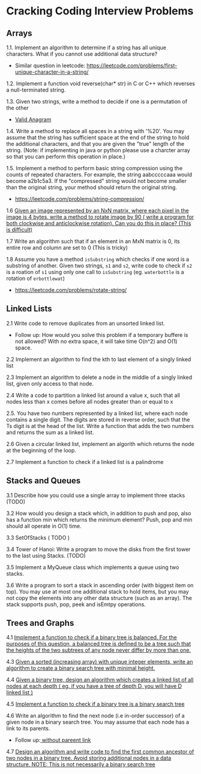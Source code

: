 # Cracking Coding Interview Problems

## Arrays

1.1. Implement an algorithm to determine if a string has all unique characters. What if you cannot use additional data structure?
  - Similar question in leetcode: https://leetcode.com/problems/first-unique-character-in-a-string/

1.2. Implement a function void reverse(char* str) in C or C++ which reverses a null-terminated string.

1.3. Given two strings, write a method to decide if one is a permutation of the other
  - [Valid Anagram](https://leetcode.com/problems/valid-anagram/)

1.4. Write a method to replace all spaces in a string with '%20'. You may assume that the string has sufficient space at the end of the string to hold the additional characters, and that you are given the "true" length of the string. (Note: if implementing in java or python please use a charcter array so that you can perform this operation in place.)

1.5. Implement a method to perform basic string compression using the counts of repeated characters. For example, the string aabcccccaaa would become a2b1c5a3. If the "compressed" string would not become smaller than the original string, your method should return the original string.
  - https://leetcode.com/problems/string-compression/

1.6 [Given an image represented by an NxN matrix, where each pixel in the image is 4 bytes, write a method to rotate image by 90 ( write a program for both clockwise and anticlockwise rotation). Can you do this in place? (This is difficult)](https://leetcode.com/problems/rotate-image/)

1.7 Write an algorithm such that if an element in an MxN matrix is 0, its entire row and column are set to 0 (This is tricky)

1.8 Assume you have a method `isSubstring` which checks if one word is a substring of another. Given two strings, `s1` and `s2`, write code to check if `s2` is a roation of `s1` using only one call to `isSubstring` (eg. `waterbottle` is a rotation of `erbottlewat`)
  - https://leetcode.com/problems/rotate-string/

## Linked Lists

2.1 Write code to remove duplicates from an unsorted linked list.

- Follow up: How would you solve this problem if a temporary buffere is not allowed? With no extra space, it will take time O(n^2) and O(1) space.

2.2 Implement an algorithm to find the kth to last element of a singly linked list

2.3 Implement an algorithm to delete a node in the middle of a singly linked list, given only access to that node.

2.4 Write a code to partition a linked list around a value x, such that all nodes less than x comes before all nodes greater than or equal to x

2.5. You have two numbers represented by a linked list, where each node contains a single digit. The digits are stored in reverse order, such that the Ts digit is at the head of the list. Write a function that adds the two numbers and returns the sum
as a linked list.

2.6 Given a circular linked list, implement an algorith which returns the node at the beginning of the loop.

2.7 Implement a function to check if a linked list is a palindrome

## Stacks and Queues

3.1 Describe how you could use a single array to implement three stacks (TODO)

3.2 How would you design a stack which, in addition to push and pop, also has a function min which returns the minimum element? Push, pop and min should all operate in O(1) time.

3.3 SetOfStacks ( TODO )

3.4 Tower of Hanoi: Write a program to move the disks from the first tower to the last using Stacks. (TODO)

3.5 Implement a MyQueue class which implements a queue using two stacks.

3.6 Write a program to sort a stack in ascending order (with biggest item on top). You may use at most one additional stack to hold items, but you may not copy the elements into any other data structure (such as an array). The stack supports push, pop, peek and isEmtpy operations.

## Trees and Graphs

4.1 [Implement a function to check if a binary tree is balanced. For the purposes of
this question, a balanced tree is defined to be a tree such that the heights of the
two subtrees of any node never differ by more than one.](https://leetcode.com/problems/balanced-binary-tree/)

4.3 [Given a sorted (increasing array) with unique integer elements, write an algorithm to create a binary search tree with minimal height.](https://leetcode.com/problems/convert-sorted-array-to-binary-search-tree/)

4.4 [Given a binary tree, design an algorithm which creates a linked list of all nodes at each depth ( eg. if you have a tree of depth D, you will have D linked list )](https://leetcode.com/problems/binary-tree-level-order-traversal/)

4.5 [Implement a function to check if a binary tree is a binary search tree](https://leetcode.com/problems/validate-binary-search-tree/)

4.6 Write an algorithm to find the next node (i.e in-order successor) of a given node in a binary search tree. You may assume that each node has a link to its parents.
- Follow up:[ without pareent link](https://leetcode.com/problems/inorder-successor-in-bst/)

4.7 [Design an algorithm and write code to find the first common ancestor of two nodes
in a binary tree. Avoid storing additional nodes in a data structure. NOTE: This is not
necessarily a binary search tree](https://leetcode.com/problems/lowest-common-ancestor-of-a-binary-tree/)
